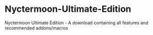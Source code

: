 # Nyctermoon-Ultimate-Edition
Nyctermoon Ultimate Edition - A download containing all features and recommended addons/macros 
